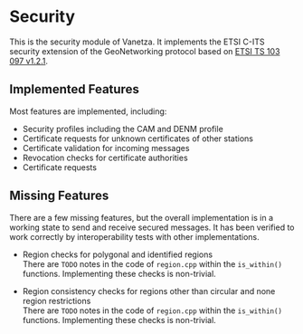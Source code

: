 # Security

This is the security module of Vanetza. It implements the ETSI C-ITS security extension of the GeoNetworking protocol based on [ETSI TS 103 097 v1.2.1](http://www.etsi.org/deliver/etsi_ts/103000_103099/103097/01.02.01_60/ts_103097v010201p.pdf).

## Implemented Features

Most features are implemented, including:

 - Security profiles including the CAM and DENM profile
 - Certificate requests for unknown certificates of other stations
 - Certificate validation for incoming messages
 - Revocation checks for certificate authorities
 - Certificate requests

## Missing Features

There are a few missing features, but the overall implementation is in a working state to send and receive secured messages.
It has been verified to work correctly by interoperability tests with other implementations.

 - Region checks for polygonal and identified regions<br>
   There are `TODO` notes in the code of `region.cpp` within the `is_within()` functions. Implementing these checks is non-trivial.

 - Region consistency checks for regions other than circular and none region restrictions<br>
   There are `TODO` notes in the code of `region.cpp` within the `is_within()` functions. Implementing these checks is non-trivial.
